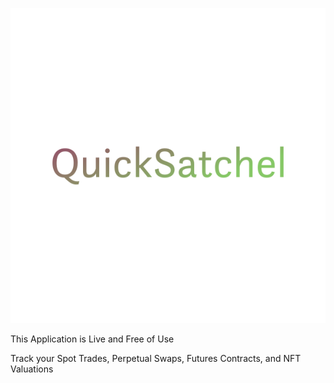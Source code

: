 ![alt text](https://github.com/hug0sh0t/QSATCHEL/blob/master/awesome.svg?raw=true)

This Application is Live and Free of Use 

Track your Spot Trades, Perpetual Swaps, Futures Contracts, and NFT Valuations
